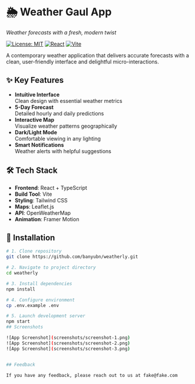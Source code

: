 # 🌦️ Weather Gaul App

*Weather forecasts with a fresh, modern twist*

[![License: MIT](https://img.shields.io/badge/License-MIT-yellow.svg)](https://opensource.org/licenses/MIT)
[![React](https://img.shields.io/badge/React-18.2-blue)](https://reactjs.org/)
[![Vite](https://img.shields.io/badge/Vite-4.0-orange)](https://vitejs.dev/)

A contemporary weather application that delivers accurate forecasts with a clean, user-friendly interface and delightful micro-interactions.

## ✨ Key Features


- **Intuitive Interface**  
  Clean design with essential weather metrics
- **5-Day Forecast**  
  Detailed hourly and daily predictions
- **Interactive Map**  
  Visualize weather patterns geographically
- **Dark/Light Mode**  
  Comfortable viewing in any lighting
- **Smart Notifications**  
  Weather alerts with helpful suggestions

## 🛠️ Tech Stack

- **Frontend**: React + TypeScript
- **Build Tool**: Vite
- **Styling**: Tailwind CSS
- **Maps**: Leaflet.js
- **API**: OpenWeatherMap
- **Animation**: Framer Motion

## 🚀 Installation

```bash
# 1. Clone repository
git clone https://github.com/banyubn/weatherly.git

# 2. Navigate to project directory
cd weatherly

# 3. Install dependencies
npm install

# 4. Configure environment
cp .env.example .env

# 5. Launch development server
npm start
## Screenshots

![App Screenshot](screenshots/screenshot-1.png)
![App Screenshot](screenshots/screenshot-2.png)
![App Screenshot](screenshots/screenshot-3.png)


## Feedback

If you have any feedback, please reach out to us at fake@fake.com

